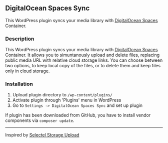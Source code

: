 ## DigitalOcean Spaces Sync
This WordPress plugin syncs your media library with [DigitalOcean Spaces](https://goo.gl/SX2UwH) Container.

### Description
This WordPress plugin syncs your media library with [DigitalOcean Spaces](https://goo.gl/SX2UwH) Container. It allows you to simuntanously upload and delete files, replacing public media URL with relative cloud storage links. You can choose between two options, to keep local copy of the files, or to delete them and keep files only in cloud storage.

### Installation

1. Upload plugin directory to `/wp-content/plugins/`
2. Activate plugin through 'Plugins' menu in WordPress
3. Go to `Settings -> DigitalOcean Spaces Sync` and set up plugin

If plugin has been downloaded from GitHub, you have to install vendor components via `composer update`.

----------

Inspired by [Selectel Storage Upload](https://github.com/Mauhem/selectel-storage-upload)